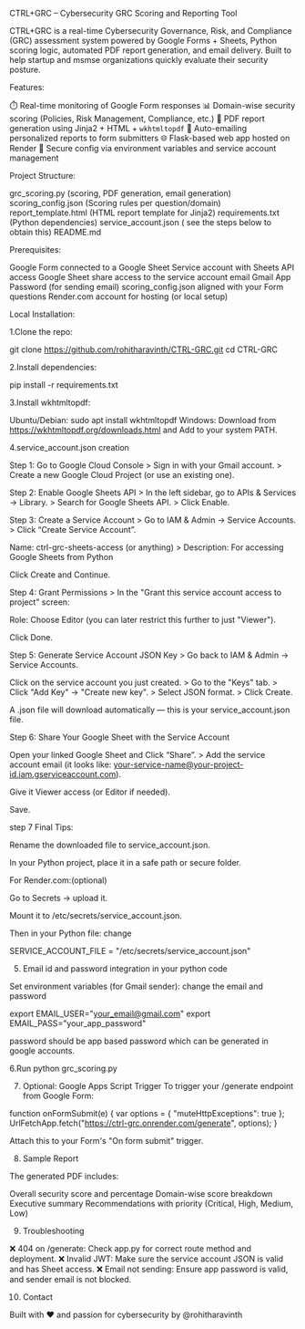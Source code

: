 CTRL+GRC – Cybersecurity GRC Scoring and Reporting Tool

CTRL+GRC is a real-time Cybersecurity Governance, Risk, and Compliance (GRC) assessment system powered by Google Forms + Sheets, Python scoring logic, automated PDF report generation, and email delivery. Built to help startup and msmse organizations quickly evaluate their security posture.

Features:

⏱️ Real-time monitoring of Google Form responses
📊 Domain-wise security scoring (Policies, Risk Management, Compliance, etc.)
📄 PDF report generation using Jinja2 + HTML + `wkhtmltopdf`
📧 Auto-emailing personalized reports to form submitters
🌐 Flask-based web app hosted on Render
🔐 Secure config via environment variables and service account management


Project Structure:

grc_scoring.py  (scoring, PDF generation, email generation)
scoring_config.json (Scoring rules per question/domain)
report_template.html (HTML report template for Jinja2)
requirements.txt (Python dependencies)
service_account.json ( see the steps below to obtain this)
README.md 

Prerequisites:

Google Form connected to a Google Sheet
Service account with Sheets API access
Google Sheet share access to the service account email
Gmail App Password (for sending email)
scoring_config.json aligned with your Form questions
Render.com account for hosting (or local setup)

Local Installation:

1.Clone the repo:

git clone https://github.com/rohitharavinth/CTRL-GRC.git
cd CTRL-GRC

2.Install dependencies:

pip install -r requirements.txt

3.Install wkhtmltopdf:

Ubuntu/Debian: sudo apt install wkhtmltopdf
Windows: Download from https://wkhtmltopdf.org/downloads.html and Add to your system PATH.

4.service_account.json creation 

Step 1: Go to Google Cloud Console > Sign in with your Gmail account. > Create a new Google Cloud Project (or use an existing one).

Step 2: Enable Google Sheets API > In the left sidebar, go to APIs & Services → Library. > Search for Google Sheets API. > Click Enable.

Step 3: Create a Service Account > Go to IAM & Admin → Service Accounts. > Click “Create Service Account”.

Name: ctrl-grc-sheets-access (or anything) > Description: For accessing Google Sheets from Python

Click Create and Continue.

Step 4: Grant Permissions > In the "Grant this service account access to project" screen:

Role: Choose Editor (you can later restrict this further to just "Viewer").

Click Done.

Step 5: Generate Service Account JSON Key > Go back to IAM & Admin → Service Accounts.

Click on the service account you just created. > Go to the "Keys" tab. > Click "Add Key" → "Create new key". > Select JSON format. > Click Create.

A .json file will download automatically — this is your service_account.json file.

Step 6: Share Your Google Sheet with the Service Account

Open your linked Google Sheet and Click “Share”. > Add the service account email (it looks like: your-service-name@your-project-id.iam.gserviceaccount.com).

Give it Viewer access (or Editor if needed).

Save.

step 7 Final Tips: 

Rename the downloaded file to service_account.json.

In your Python project, place it in a safe path or secure folder.

For Render.com:(optional)

Go to Secrets → upload it.

Mount it to /etc/secrets/service_account.json.

Then in your Python file: change 

SERVICE_ACCOUNT_FILE = "/etc/secrets/service_account.json"


5. Email id and password integration in your python code

Set environment variables (for Gmail sender): change the email and password

export EMAIL_USER="your_email@gmail.com"
export EMAIL_PASS="your_app_password"

password should be app based password which can be generated in google accounts.

6.Run python grc_scoring.py

7. Optional: Google Apps Script Trigger
To trigger your /generate endpoint from Google Form:


function onFormSubmit(e) {
  var options = {
    "muteHttpExceptions": true
  };
  UrlFetchApp.fetch("https://ctrl-grc.onrender.com/generate", options);
}

Attach this to your Form's "On form submit" trigger.

8.  Sample Report

The generated PDF includes:

Overall security score and percentage
Domain-wise score breakdown
Executive summary
Recommendations with priority (Critical, High, Medium, Low)

9. Troubleshooting

❌ 404 on /generate: Check app.py for correct route method and deployment.
❌ Invalid JWT: Make sure the service account JSON is valid and has Sheet access.
❌ Email not sending: Ensure app password is valid, and sender email is not blocked.

10. Contact 

Built with ❤️ and passion for cybersecurity 
by @rohitharavinth


